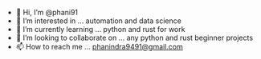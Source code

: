 - 👋 Hi, I’m @phani91
- 👀 I’m interested in ... automation and data science
- 🌱 I’m currently learning ... python and rust for work
- 💞️ I’m looking to collaborate on ... any python and rust beginner projects
- 📫 How to reach me ... phanindra9491@gmail.com

<!---
phani91/phani91 is a ✨ special ✨ repository because its `README.md` (this file) appears on your GitHub profile.
You can click the Preview link to take a look at your changes.
--->
